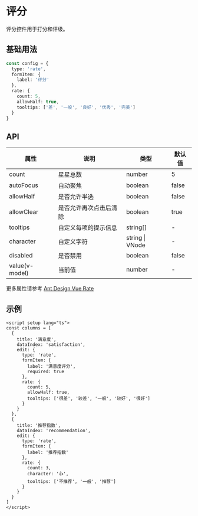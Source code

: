 # 评分

评分控件用于打分和评级。

## 基础用法

```ts
const config = {
  type: 'rate',
  formItem: {
    label: '评分'
  },
  rate: {
    count: 5,
    allowHalf: true,
    tooltips: ['差', '一般', '良好', '优秀', '完美']
  }
}
```

## API

| 属性 | 说明 | 类型 | 默认值 |
| --- | --- | --- | --- |
| count | 星星总数 | number | 5 |
| autoFocus | 自动聚焦 | boolean | false |
| allowHalf | 是否允许半选 | boolean | false |
| allowClear | 是否允许再次点击后清除 | boolean | true |
| tooltips | 自定义每项的提示信息 | string[] | - |
| character | 自定义字符 | string \| VNode | - |
| disabled | 是否禁用 | boolean | false |
| value(v-model) | 当前值 | number | - |

更多属性请参考 [Ant Design Vue Rate](https://www.antdv.com/components/rate-cn#api)

## 示例

```vue
<script setup lang="ts">
const columns = [
  {
    title: '满意度',
    dataIndex: 'satisfaction',
    edit: {
      type: 'rate',
      formItem: {
        label: '满意度评分',
        required: true
      },
      rate: {
        count: 5,
        allowHalf: true,
        tooltips: ['很差', '较差', '一般', '较好', '很好']
      }
    }
  },
  {
    title: '推荐指数',
    dataIndex: 'recommendation',
    edit: {
      type: 'rate',
      formItem: {
        label: '推荐指数'
      },
      rate: {
        count: 3,
        character: '👍',
        tooltips: ['不推荐', '一般', '推荐']
      }
    }
  }
]
</script>
```
